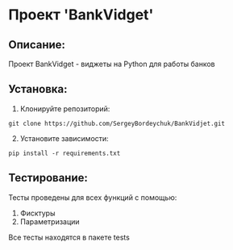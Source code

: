 # Проект 'BankVidget'
 
## Описание:

Проект BankVidget - виджеты на Python для работы банков

## Установка:

1. Клонируйте репозиторий:
```commandline
git clone https://github.com/SergeyBordeychuk/BankVidjet.git
```
2. Установите зависимости:
```commandline
pip install -r requirements.txt
```

## Тестирование:

Тесты проведены для всех функций с помощью:
1. Фисктуры
2. Параметризации

Все тесты находятся в пакете tests